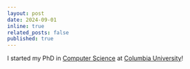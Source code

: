 ```yaml
---
layout: post
date: 2024-09-01
inline: true
related_posts: false
published: true
---
```


I started my PhD in [Computer Science](https://www.cs.columbia.edu/) at [Columbia University](https://www.columbia.edu/)!
